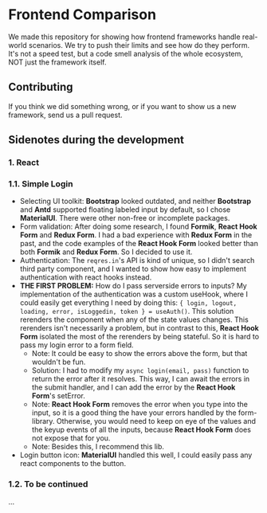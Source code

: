 # Frontend Comparison
We made this repository for showing how frontend frameworks handle real-world scenarios. We try to push their limits and see how do they perform. It's not a speed test, but a code smell analysis of the whole ecosystem, NOT just the framework itself.

## Contributing
If you think we did something wrong, or if you want to show us a new framework, send us a pull request.

## Sidenotes during the development

### 1. React

### 1.1. Simple Login
- Selecting UI toolkit: **Bootstrap** looked outdated, and neither **Bootstrap** and **Antd** supported floating labeled input by default, so I chose **MaterialUI**. There were other non-free or incomplete packages.
- Form validation: After doing some research, I found **Formik**, **React Hook Form** and **Redux Form**. I had a bad experience with **Redux Form** in the past, and the code examples of the **React Hook Form** looked better than both **Formik** and **Redux Form**. So I decided to use it.
- Authentication: The `reqres.in`'s API is kind of unique, so I didn't search third party component, and I wanted to show how easy to implement authentication with react hooks instead.
- **THE FIRST PROBLEM:** How do I pass serverside errors to inputs? My implementation of the authentication was a custom useHook, where I could easily get everything I need by doing this: `{ login, logout, loading, error, isLoggedin, token } = useAuth()`. This solution rerenders the component when any of the state values changes. This rerenders isn't necessarily a problem, but in contrast to this, **React Hook Form** isolated the most of the rerenders by being stateful. So it is hard to pass my login error to a form field.
	- Note: It could be easy to show the errors above the form, but that wouldn't be fun.
	- Solution: I had to modify my `async login(email, pass)` function to return the error after it resolves. This way, I can await the errors in the submit handler, and I can add the error by the **React Hook Form**'s setError.
	- Note: **React Hook Form** removes the error when you type into the input, so it is a good thing the have your errors handled by the form-library. Otherwise, you would need to keep on eye of the values and the keyup events of all the inputs, because **React Hook Form** does not expose that for you.
	- Note: Besides this, I recommend this lib.
- Login button icon: **MaterialUI** handled this well, I could easily pass any react components to the button.

### 1.2. To be continued
...